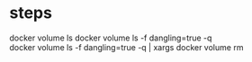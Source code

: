 # steps 
 docker volume ls
 docker volume ls -f dangling=true -q  
 docker volume ls -f dangling=true -q | xargs docker volume rm